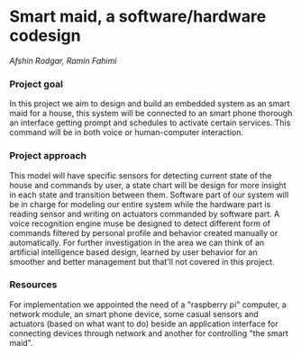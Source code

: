 # Smart maid, a software/hardware codesign
*Afshin Rodgar, Ramin Fahimi*


### Project goal
In this project we aim to design and build an embedded system as an smart maid for a house, this system will be connected to an smart phone thorough an interface getting prompt and schedules to activate certain services. This command will be in both voice or human-computer interaction.

### Project approach
This model will have specific sensors for detecting current state of the house and commands by user, a state chart will be design for more insight in each state and transition between them. Software part of our system will be in charge for modeling our entire system while the hardware part is reading sensor and writing on actuators commanded by software part. A voice recognition engine muse be designed to detect different form of commands filtered by personal profile and behavior created manually or automatically. For further investigation in the area we can think of an artificial intelligence based design, learned by user behavior for an smoother and better management but that'll not covered in this project.

### Resources
For implementation we appointed the need of a "raspberry pi" computer, a network module, an smart phone device, some casual sensors and actuators (based on what want to do) beside an application interface for connecting devices through network and another for controlling "the smart maid".
